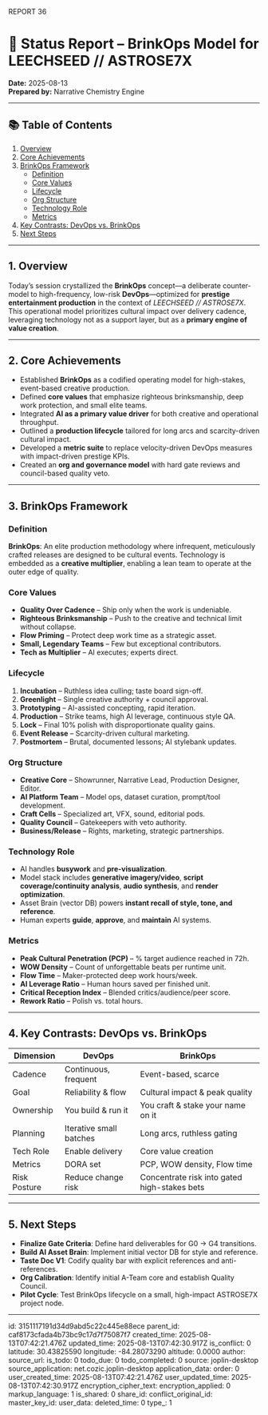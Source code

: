 REPORT 36

# 📑 Status Report – BrinkOps Model for LEECHSEED // ASTROSE7X

**Date:** 2025-08-13  
**Prepared by:** Narrative Chemistry Engine

---

## 📚 Table of Contents
1. [Overview](#overview)
2. [Core Achievements](#core-achievements)
3. [BrinkOps Framework](#brinkops-framework)
    - [Definition](#definition)
    - [Core Values](#core-values)
    - [Lifecycle](#lifecycle)
    - [Org Structure](#org-structure)
    - [Technology Role](#technology-role)
    - [Metrics](#metrics)
4. [Key Contrasts: DevOps vs. BrinkOps](#key-contrasts-devops-vs-brinkops)
5. [Next Steps](#next-steps)

---

## 1. Overview
Today’s session crystallized the **BrinkOps** concept—a deliberate counter-model to high-frequency, low-risk **DevOps**—optimized for **prestige entertainment production** in the context of *LEECHSEED // ASTROSE7X*. This operational model prioritizes cultural impact over delivery cadence, leveraging technology not as a support layer, but as a **primary engine of value creation**.

---

## 2. Core Achievements
- Established **BrinkOps** as a codified operating model for high-stakes, event-based creative production.
- Defined **core values** that emphasize righteous brinksmanship, deep work protection, and small elite teams.
- Integrated **AI as a primary value driver** for both creative and operational throughput.
- Outlined a **production lifecycle** tailored for long arcs and scarcity-driven cultural impact.
- Developed a **metric suite** to replace velocity-driven DevOps measures with impact-driven prestige KPIs.
- Created an **org and governance model** with hard gate reviews and council-based quality veto.

---

## 3. BrinkOps Framework

### Definition
**BrinkOps**: An elite production methodology where infrequent, meticulously crafted releases are designed to be cultural events. Technology is embedded as a **creative multiplier**, enabling a lean team to operate at the outer edge of quality.

### Core Values
- **Quality Over Cadence** – Ship only when the work is undeniable.
- **Righteous Brinksmanship** – Push to the creative and technical limit without collapse.
- **Flow Priming** – Protect deep work time as a strategic asset.
- **Small, Legendary Teams** – Few but exceptional contributors.
- **Tech as Multiplier** – AI executes; experts direct.

### Lifecycle
1. **Incubation** – Ruthless idea culling; taste board sign-off.
2. **Greenlight** – Single creative authority + council approval.
3. **Prototyping** – AI-assisted concepting, rapid iteration.
4. **Production** – Strike teams, high AI leverage, continuous style QA.
5. **Lock** – Final 10% polish with disproportionate quality gains.
6. **Event Release** – Scarcity-driven cultural marketing.
7. **Postmortem** – Brutal, documented lessons; AI stylebank updates.

### Org Structure
- **Creative Core** – Showrunner, Narrative Lead, Production Designer, Editor.
- **AI Platform Team** – Model ops, dataset curation, prompt/tool development.
- **Craft Cells** – Specialized art, VFX, sound, editorial pods.
- **Quality Council** – Gatekeepers with veto authority.
- **Business/Release** – Rights, marketing, strategic partnerships.

### Technology Role
- AI handles **busywork** and **pre-visualization**.
- Model stack includes **generative imagery/video**, **script coverage/continuity analysis**, **audio synthesis**, and **render optimization**.
- Asset Brain (vector DB) powers **instant recall of style, tone, and reference**.
- Human experts **guide**, **approve**, and **maintain** AI systems.

### Metrics
- **Peak Cultural Penetration (PCP)** – % target audience reached in 72h.
- **WOW Density** – Count of unforgettable beats per runtime unit.
- **Flow Time** – Maker-protected deep work hours/week.
- **AI Leverage Ratio** – Human hours saved per finished unit.
- **Critical Reception Index** – Blended critics/audience/peer score.
- **Rework Ratio** – Polish vs. total hours.

---

## 4. Key Contrasts: DevOps vs. BrinkOps

| Dimension      | DevOps                     | BrinkOps                                   |
|----------------|---------------------------|--------------------------------------------|
| Cadence        | Continuous, frequent       | Event-based, scarce                        |
| Goal           | Reliability & flow         | Cultural impact & peak quality             |
| Ownership      | You build & run it         | You craft & stake your name on it          |
| Planning       | Iterative small batches    | Long arcs, ruthless gating                 |
| Tech Role      | Enable delivery            | Core value creation                        |
| Metrics        | DORA set                   | PCP, WOW density, Flow time                |
| Risk Posture   | Reduce change risk         | Concentrate risk into gated high-stakes bets|

---

## 5. Next Steps
- **Finalize Gate Criteria**: Define hard deliverables for G0 → G4 transitions.
- **Build AI Asset Brain**: Implement initial vector DB for style and reference.
- **Taste Doc V1**: Codify quality bar with explicit references and anti-references.
- **Org Calibration**: Identify initial A-Team core and establish Quality Council.
- **Pilot Cycle**: Test BrinkOps lifecycle on a small, high-impact ASTROSE7X project node.

---


id: 3151117191d34d9abd5c22c445e88ece
parent_id: caf8173cfada4b73bc9c17d7f75087f7
created_time: 2025-08-13T07:42:21.476Z
updated_time: 2025-08-13T07:42:30.917Z
is_conflict: 0
latitude: 30.43825590
longitude: -84.28073290
altitude: 0.0000
author: 
source_url: 
is_todo: 0
todo_due: 0
todo_completed: 0
source: joplin-desktop
source_application: net.cozic.joplin-desktop
application_data: 
order: 0
user_created_time: 2025-08-13T07:42:21.476Z
user_updated_time: 2025-08-13T07:42:30.917Z
encryption_cipher_text: 
encryption_applied: 0
markup_language: 1
is_shared: 0
share_id: 
conflict_original_id: 
master_key_id: 
user_data: 
deleted_time: 0
type_: 1
